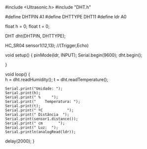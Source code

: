 #include <Ultrasonic.h>
#include "DHT.h"

#define DHTPIN A1 
#define DHTTYPE DHT11
#define ldr A0
 
float h = 0;
float t = 0;


DHT dht(DHTPIN, DHTTYPE);

HC_SR04 sensor1(12,13);   //(Trigger,Echo)

void setup() 
{
  pinMode(ldr, INPUT);
  Serial.begin(9600);
  dht.begin();

}
 
void loop() 
{  
  h = dht.readHumidity();
  t = dht.readTemperature();

    Serial.print("Umidade: ");
    Serial.print(h);
    Serial.print(" %     ");
    Serial.print("    Temperatura: ");
    Serial.print(t);
    Serial.print(" ºC           ");
    Serial.print(" Distância  ");
    Serial.print(sensor1.distance());  
    Serial.print(" cm       ");
    Serial.print(" Luz:  ");
    Serial.println(analogRead(ldr));

  delay(2000);
}

